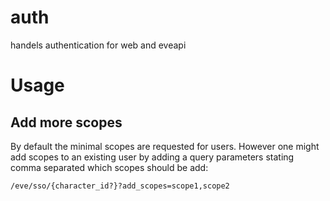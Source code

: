 # auth
handels authentication for web and eveapi

# Usage

## Add more scopes
By default the minimal scopes are requested for users. However one might add scopes to an existing user by adding
a query parameters stating comma separated which scopes should be add:
```
/eve/sso/{character_id?}?add_scopes=scope1,scope2
```
